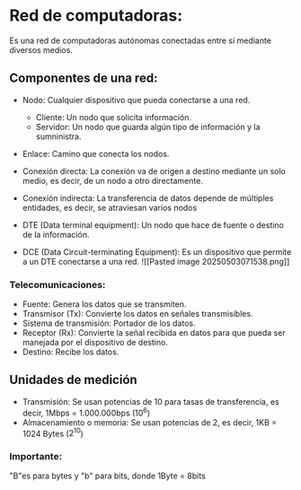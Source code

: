 # Red de computadoras:
Es una red de computadoras autónomas conectadas entre sí mediante diversos medios.

## Componentes de una red:
- Nodo: Cualquier dispositivo que pueda conectarse a una red.
	- Cliente: Un nodo que solicita información.
	- Servidor: Un nodo que guarda algún tipo de información y la sumninistra.
- Enlace: Camino que conecta los nodos.
- Conexión directa: La conexión va de origen a destino mediante un solo medio, es decir, de un nodo a otro directamente.
- Conexión indirecta: La transferencia de datos depende de múltiples entidades, es decir, se atraviesan varios nodos

- DTE (Data terminal equipment): Un nodo que hace de fuente o destino de la información.
- DCE (Data Circuit-terminating Equipment): Es un dispositivo que permite a un DTE conectarse a una red.
![[Pasted image 20250503071538.png]]

### Telecomunicaciones:
- Fuente: Genera los datos que se transmiten.
- Transmisor (Tx): Convierte los datos en señales transmisibles.
- Sistema de transmisión: Portador de los datos.
- Receptor (Rx): Convierte la señal recibida en datos para que pueda ser manejada por el dispositivo de destino.
- Destino: Recibe los datos.

## Unidades de medición
- Transmisión: Se usan potencias de 10 para tasas de transferencia, es decir, 1Mbps = 1.000.000bps ($10^6$)
- Almacenamiento o memoria: Se usan potencias de 2, es decir, 1KB = 1024 Bytes ($2^{10}$)

### Importante: 
"B"es para bytes y "b" para bits, donde 1Byte = 8bits
